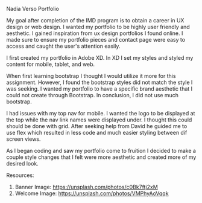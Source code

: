 Nadia Verso Portfolio

My goal after completion of the IMD program is to obtain a career in UX design or web design. I wanted my portfolio to be highly user friendly and aesthetic. I gained inspiration from ux design portfolios I found online. I made sure to ensure my portfolio pieces and contact page were easy to access and caught the user's attention easily. 

I first created my portfolio in Adobe XD. In XD I set my styles and styled my content for mobile, tablet, and web.

When first learning bootstrap I thought I would utilize it more for this assignment. However, I found the bootstrap styles did not match the style I was seeking. I wanted my portfolio to have a specific brand aesthetic that I could not create through Bootstrap. In conclusion, I did not use much bootstrap. 

I had issues with my top nav for mobile. I wanted the logo to be displayed at the top while the nav link names were displayed under. I thought this could should be done with grid. After seeking help from David he guided me to use flex which resulted in less code and much easier styling between dif screen views. 

As I began coding and saw my portfolio come to fruition I decided to make a couple style changes that I felt were more aesthetic and created more of my desired look. 


Resources: 
1. Banner Image: https://unsplash.com/photos/c0Bk7ftj2xM
2. Welcome Image: https://unsplash.com/photos/VMPhyAoVqqk
